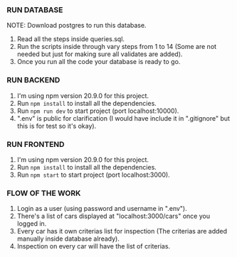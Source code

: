 ### RUN DATABASE ###

NOTE: Download postgres to run this database.

1. Read all the steps inside queries.sql.
2. Run the scripts inside through vary steps from 1 to 14 (Some are not needed but just for making sure all validates are added).
3. Once you run all the code your database is ready to go.

### RUN BACKEND ###

1. I'm using npm version 20.9.0 for this project.
2. Run `npm install` to install all the dependencies.
3. Run `npm run dev` to start project (port localhost:10000).
4. ".env" is public for clarification (I would have include it in ".gitignore" but this is for test so it's okay).

### RUN FRONTEND ###

1. I'm using npm version 20.9.0 for this project.
2. Run `npm install` to install all the dependencies.
3. Run `npm start` to start project (port localhost:3000).

### FLOW OF THE WORK ###

1. Login as a user (using password and username in ".env").
2. There's a list of cars displayed at "localhost:3000/cars" once you logged in.
3. Every car has it own criterias list for inspection (The criterias are added manually inside database already).
4. Inspection on every car will have the list of criterias.
